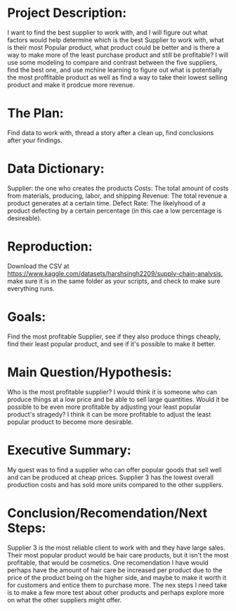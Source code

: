 # Project Description:
I want to find the best supplier to work with, and I will figure out what factors would help determine which is the best Supplier to work with, what is their most Popular product, what product could be better and is there a way to make more of the least purchase product and still be profitable? I will use some modeling to compare and contrast between the five suppliers, find the best one, and use mchine learning to figure out what is potentially the most proffitable product as well as find a way to take their lowest selling product and make it prodcue more revenue.

# The Plan:
Find data to work with, thread a story after a clean up, find conclusions after your findings.

# Data Dictionary:
Supplier: the one who creates the products
Costs: The total amount of costs from materials, producing, labor, and shipping
Revenue: The total revenue a product generates at a certain time.
Defect Rate: The likelyhood of a product defecting by a certain percentage (in this cae a low percentage is desireable).


# Reproduction:
Download the CSV at https://www.kaggle.com/datasets/harshsingh2209/supply-chain-analysis, make sure it is in the same folder as your scripts, and check to make sure everything runs.

# Goals:
Find the most profitable Supplier, see if they also produce things cheaply, find their least popular product, and see if it's possible to make it better.

# Main Question/Hypothesis:
Who is the most profitable supplier? I would think it is someone who can produce things at a low price and be able to sell large quantities. Would it be possible to be even more profitable by adjusting your least popular product's stragedy? I think it can be more profitable to adjust the least popular product to become more desirable.

# Executive Summary:
My quest was to find a supplier who can offer popular goods that sell well and can be produced at cheap prices.  Supplier 3 has the lowest overall production costs and has sold more units compared to the other suppliers. 

# Conclusion/Recomendation/Next Steps:
Supplier 3 is the most reliable client to work with and they have large sales. Their most popular product would be hair care products, but it isn't the most profitable, that would be cosmetics.
One recomendation I have would perhaps have the amount of hair care be increased per product due to the price of the product being on the higher side, and  maybe to make it worth it for customers and entice them to purchase more. 
The nex steps I need take is to make a few more test about other products and perhaps explore more on what the other suppliers might offer. 